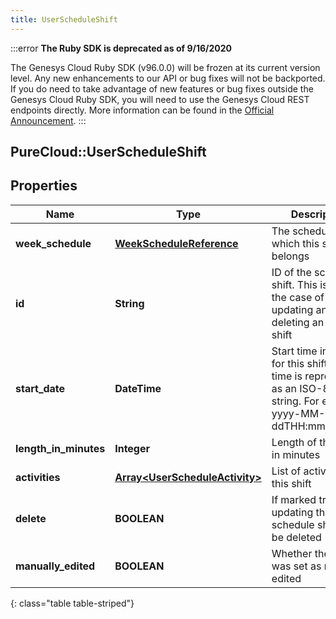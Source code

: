```yaml
---
title: UserScheduleShift
---
```


:::error
**The Ruby SDK is deprecated as of 9/16/2020**

The Genesys Cloud Ruby SDK (v96.0.0) will be frozen at its current version level. Any new enhancements to our API or bug fixes will not be backported. If you do need to take advantage of new features or bug fixes outside the Genesys Cloud Ruby SDK, you will need to use the Genesys Cloud REST endpoints directly. More information can be found in the [Official Announcement](https://developer.mypurecloud.com/forum/t/announcement-genesys-cloud-ruby-sdk-end-of-life/8850).
:::


## PureCloud::UserScheduleShift

## Properties

|Name | Type | Description | Notes|
|------------ | ------------- | ------------- | -------------|
| **week_schedule** | [**WeekScheduleReference**](WeekScheduleReference.html) | The schedule to which this shift belongs | [optional] |
| **id** | **String** | ID of the schedule shift. This is only for the case of updating and deleting an existing shift | [optional] |
| **start_date** | **DateTime** | Start time in UTC for this shift. Date time is represented as an ISO-8601 string. For example: yyyy-MM-ddTHH:mm:ss.SSSZ | [optional] |
| **length_in_minutes** | **Integer** | Length of this shift in minutes | [optional] |
| **activities** | [**Array&lt;UserScheduleActivity&gt;**](UserScheduleActivity.html) | List of activities in this shift | [optional] |
| **delete** | **BOOLEAN** | If marked true for updating this schedule shift, it will be deleted | [optional] |
| **manually_edited** | **BOOLEAN** | Whether the shift was set as manually edited | [optional] |
{: class="table table-striped"}


